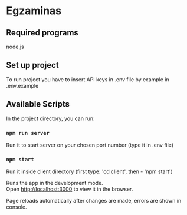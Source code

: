# Egzaminas

## Required programs
node.js

## Set up project
To run project you have to insert API keys in .env file by example in .env.example

## Available Scripts
In the project directory, you can run:

### `npm run server`
Run it to start server on your chosen port number (type it in .env file)

### `npm start`
Run it inside client directory (first type: 'cd client', then - 'npm start')

Runs the app in the development mode.\
Open [http://localhost:3000](http://localhost:3000) to view it in the browser.

Page reloads automatically after changes are made, errors are shown in console.

